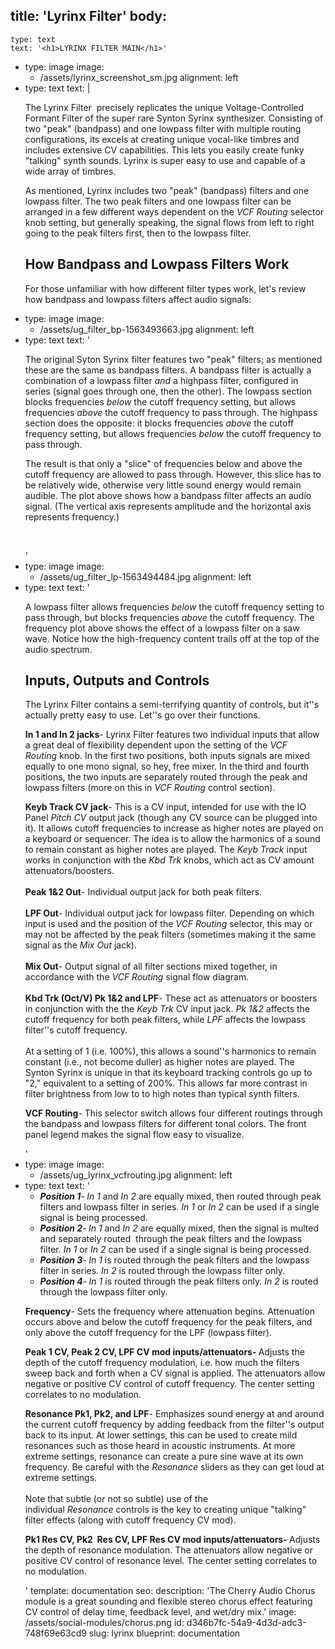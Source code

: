 title: 'Lyrinx Filter'
body:
  -
    type: text
    text: '<h1>LYRINX FILTER MAIN</h1>'
  -
    type: image
    image:
      - /assets/lyrinx_screenshot_sm.jpg
    alignment: left
  -
    type: text
    text: |
      <p>The Lyrinx Filter&nbsp; precisely replicates the unique
      Voltage-Controlled Formant Filter of the super rare Synton Syrinx
      synthesizer. Consisting of two "peak" (bandpass) and one lowpass filter with
      multiple routing configurations, its excels at creating unique
      vocal-like timbres and includes extensive CV capabilities. This lets you
       easily create funky "talking" synth sounds. Lyrinx is super easy to use
       and capable of a wide array of timbres.</p><p>As mentioned, Lyrinx includes two "peak" (bandpass) filters and one lowpass filter. The two peak filters and one lowpass filter can be arranged in a few different ways dependent on the&nbsp;<em>VCF Routing&nbsp;</em>selector knob setting, but generally speaking, the signal flows from left to right going to the peak filters first, then to the lowpass filter.</p><h2>How Bandpass and Lowpass Filters Work</h2><p>For those unfamiliar with how different filter types work, let's review how bandpass and lowpass filters affect audio signals:<br></p>
  -
    type: image
    image:
      - /assets/ug_filter_bp-1563493663.jpg
    alignment: left
  -
    type: text
    text: '<p>The original Syton Syrinx filter features two "peak" filters; as mentioned these are the same as bandpass filters. A bandpass filter is actually a combination of a lowpass filter <em>and </em>a highpass filter, configured in series (signal goes through one, then the other). The lowpass section blocks frequencies&nbsp;<em>below</em>&nbsp;the cutoff frequency setting, but allows frequencies&nbsp;<em>above</em>&nbsp;the cutoff frequency to pass through. The highpass section does the opposite: it blocks frequencies&nbsp;<em>above</em>&nbsp;the cutoff frequency setting, but allows frequencies&nbsp;<em>below</em>&nbsp;the cutoff frequency to pass through.&nbsp;</p><p>The result is that only a "slice" of frequencies below and above the cutoff frequency are allowed to pass through. However, this slice has to be relatively wide, otherwise very little sound energy would remain audible. The plot above shows how a bandpass filter affects an audio signal. (The vertical axis represents amplitude and the horizontal axis represents frequency.)</p><p><br></p>'
  -
    type: image
    image:
      - /assets/ug_filter_lp-1563494484.jpg
    alignment: left
  -
    type: text
    text: '<p>A lowpass filter allows frequencies&nbsp;<em>below</em>&nbsp;the cutoff frequency setting to pass through, but blocks frequencies&nbsp;<em>above</em>&nbsp;the cutoff frequency. The frequency plot above shows the effect of a lowpass filter on a saw wave. Notice how the high-frequency content trails off at the top of the audio spectrum.</p><h2><strong>Inputs, Outputs and Controls</strong></h2><p>The Lyrinx Filter contains a semi-terrifying quantity of controls, but it''s actually pretty easy to use. Let''s go over their functions.</p><p><strong>In 1 and In 2 jacks</strong>- Lyrinx Filter features two individual inputs that allow a great deal of flexibility dependent upon the setting of the <em>VCF Routing&nbsp;</em>knob. In the first two positions, both inputs signals are mixed equally to one mono signal, so hey, free mixer. In the third and fourth positions, the two inputs are separately routed through the peak and lowpass filters (more on this in <em>VCF Routing</em>&nbsp;control section).&nbsp;</p><p><strong>Keyb Track CV jack</strong>- This is a CV input, intended for use with the IO Panel <em>Pitch CV&nbsp;</em>output jack (though any CV source can be plugged into it). It allows cutoff frequencies to increase as higher notes are played on a keyboard or sequencer. The idea is to allow the harmonics of a sound to remain constant as higher notes are played. The <em>Keyb Track</em>&nbsp;input works in conjunction with the <em>Kbd Trk </em>knobs, which act as CV amount attenuators/boosters.<br><br><strong>Peak 1&amp;2 Out</strong>- Individual output jack for both peak filters.<br><strong><br>LPF Out</strong>- Individual output jack for lowpass filter. Depending on which input is used and the position of the <em>VCF Routing </em>selector, this may or may not be affected by the peak filters (sometimes making it the same signal as the <em>Mix Out </em>jack).<br><br><strong>Mix Out</strong>- Output signal of all filter sections mixed together, in accordance with the <em>VCF Routing</em>&nbsp;signal flow diagram.&nbsp;<br><br><strong>Kbd Trk (Oct/V) Pk 1&amp;2 and LPF</strong>- These act as attenuators or boosters in conjunction with the the <em>Keyb Trk </em>CV input jack. <em>Pk 1&amp;2 </em>affects the cutoff frequency for both peak filters, while <em>LPF&nbsp;</em>affects the lowpass filter''s cutoff frequency.&nbsp;<br><br>At a setting of 1 (i.e. 100%), this allows a sound''s harmonics to remain constant (i.e., not become duller) as higher notes are played. The Synton Syrinx is unique in that its keyboard tracking controls go up to "2," equivalent to a setting of 200%. This allows far more contrast in filter brightness from low to to high notes than typical synth filters.&nbsp;<br></p><p><strong>VCF Routing</strong>- This selector switch allows four different routings through the bandpass and lowpass filters for different tonal colors. The front panel legend makes the signal flow easy to visualize.</p>'
  -
    type: image
    image:
      - /assets/ug_lyrinx_vcfrouting.jpg
    alignment: left
  -
    type: text
    text: '<ul><li><em><strong>Position 1</strong></em>-<strong> </strong><em>In 1</em> and <em>In 2 </em>are equally mixed, then routed through peak filters and lowpass filter in series. <em>In 1</em> or <em>In 2</em> can be used if a single signal is being processed.&nbsp;</li><li><em><strong>Position 2</strong></em>-<strong>&nbsp;</strong><em>In 1</em>&nbsp;and&nbsp;<em>In 2&nbsp;</em>are equally mixed, then the signal is multed and separately routed&nbsp; through the peak filters and the lowpass filter.&nbsp;<em>In 1</em>&nbsp;or&nbsp;<em>In 2</em>&nbsp;can be used if a single signal is being processed.</li><li><em><em><strong>Position 3</strong></em><em>-</em><strong>&nbsp;</strong></em><em>In 1</em>&nbsp;is routed through the peak filters and the lowpass filter in series. <em>In 2</em>&nbsp;is routed through the lowpass filter only.&nbsp;</li><li><em><em><strong>Position 4</strong></em><em>-</em><strong>&nbsp;</strong></em><em>In 1</em>&nbsp;is routed through the peak filters only.&nbsp;<em>In 2</em>&nbsp;is routed through the lowpass filter only.&nbsp;</li></ul><p><strong>Frequency</strong>- Sets the frequency where attenuation begins. Attenuation occurs above and below the cutoff frequency for the peak filters, and only above the cutoff frequency for the LPF (lowpass filter).&nbsp;</p><p><strong>Peak 1 CV, Peak 2 CV, LPF CV mod inputs/attenuators-&nbsp;</strong>Adjusts the depth of the cutoff frequency modulation, i.e. how much the filters sweep back and forth when a CV signal is applied. The&nbsp;attenuators allow negative or positive CV control of cutoff frequency. The center setting correlates to no modulation.&nbsp;&nbsp;</p><p><strong>Resonance Pk1, Pk2, and LPF</strong>- Emphasizes sound energy at and around the current cutoff frequency by adding feedback from the filter''s output back to its input. At lower settings, this can be used to create mild resonances such as those heard in acoustic instruments. At more extreme settings, resonance can create a pure sine wave at its own frequency. Be careful with the&nbsp;<em>Resonance&nbsp;</em>sliders as they can get loud at extreme settings.&nbsp;<br><br>Note that subtle (or not so subtle) use of the individual&nbsp;<em>Resonance</em>&nbsp;controls is the key to creating unique "talking" filter effects (along with cutoff frequency CV mod).</p><p><strong>Pk1 Res CV, Pk2&nbsp; Res CV, LPF Res CV mod inputs/attenuators-&nbsp;</strong>Adjusts the depth of resonance modulation. The&nbsp;attenuators allow negative or positive CV control of resonance level. The center setting correlates to no modulation.&nbsp;&nbsp;<br></p>'
template: documentation
seo:
  description: 'The Cherry Audio Chorus module is a great sounding and flexible stereo chorus effect featuring CV control of delay time, feedback level, and wet/dry mix.'
  image: /assets/social-modules/chorus.png
id: d346b7fc-54a9-4d3d-adc3-748f69e63cd9
slug: lyrinx
blueprint: documentation
